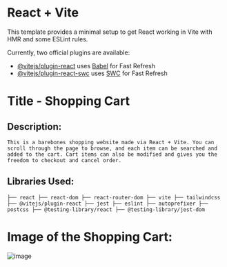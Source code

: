# React + Vite

This template provides a minimal setup to get React working in Vite with HMR and some ESLint rules.

Currently, two official plugins are available:

- [@vitejs/plugin-react](https://github.com/vitejs/vite-plugin-react/blob/main/packages/plugin-react/README.md) uses [Babel](https://babeljs.io/) for Fast Refresh
- [@vitejs/plugin-react-swc](https://github.com/vitejs/vite-plugin-react-swc) uses [SWC](https://swc.rs/) for Fast Refresh

# Title - Shopping Cart

## Description:
`This is a barebones shopping website made via React + Vite. You can scroll through the page to browse, and each item can be searched and added to the cart. Cart items can also be modified and gives you the freedom to checkout and cancel order. `

## Libraries Used:
`
├── react
├── react-dom
├── react-router-dom
├── vite
├── tailwindcss
├── @vitejs/plugin-react
├── jest
├── eslint
├── autoprefixer
├── postcss
├── @testing-library/react
├── @testing-library/jest-dom
`

# Image of the Shopping Cart:
![image](https://github.com/user-attachments/assets/5d3cca95-8e7a-4026-87d5-efee659794d1)

